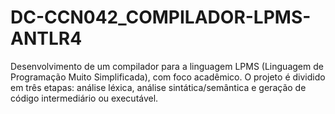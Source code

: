 # DC-CCN042_COMPILADOR-LPMS-ANTLR4
Desenvolvimento de um compilador para a linguagem LPMS (Linguagem de Programação Muito Simplificada), com foco acadêmico. O projeto é dividido em três etapas: análise léxica, análise sintática/semântica e geração de código intermediário ou executável.
